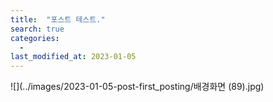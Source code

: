 ```yaml
---
title:  "포스트 테스트."
search: true
categories: 
  - 
last_modified_at: 2023-01-05
---
```


![](../images/2023-01-05-post-first_posting/배경화면 (89).jpg)
